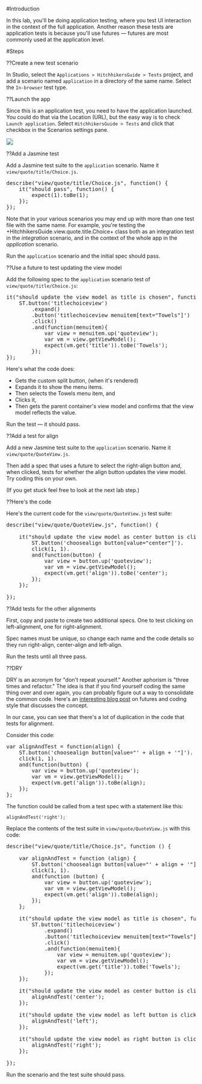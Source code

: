 #Introduction

In this lab, you'll be doing application testing, where you test
UI interaction in the context of the full application. Another reason these 
tests are application tests is because you'll use futures &mdash; futures
are most commonly used at the application level. 


#Steps

??Create a new test scenario

In Studio, select the `Applications > HitchhikersGuide > Tests` project, and add a 
scenario named `application` in a directory of the same name. Select the `In-browser` test type.

??Launch the app

Since this is an application test, you need to have the application launched. You could
do that via the Location (URL), but the easy way is to check `Launch application`. Select `HitchhikersGuide > Tests` and click that checkbox
in the Scenarios settings pane.

<img src="resources/images/senchatest/LaunchApplication.jpg" style="border: thin solid lightblue" />



??Add a Jasmine test 

Add a Jasmine test suite to the `application` scenario. Name it `view/quote/title/Choice.js`.

<pre class="runnable readonly 140">
describe("view/quote/title/Choice.js", function() {
    it("should pass", function() {
        expect(1).toBe(1);
    });
});</pre>

Note that in your various scenarios you may end up with more than
one test file with the same name. For example, you're testing the
+HitchhikersGuide.view.quote.title.Choice+ class both as an integration test in 
the *integration* scenario, and in the context of the whole app in the
*application* scenario.

Run the `application` scenario and the initial spec should pass.


??Use a future to test updating the view model

Add the following spec to the `application` scenario test of `view/quote/title/Choice.js`:

<pre class="readonly runnable 240">
it("should update the view model as title is chosen", function() {
    ST.button('titlechoiceview')
    	.expand()
    	.button('titlechoiceview menuitem[text="Towels"]')
    	.click()
    	.and(function(menuitem){
            var view = menuitem.up('quoteview');
            var vm = view.getViewModel();
            expect(vm.get('title')).toBe('Towels');
    	});
});</pre>

Here's what the code does:

- Gets the custom split button, (when it's rendered)
- Expands it to show the menu items.
- Then selects the Towels menu item, and
- Clicks it, 
- Then gets the parent container's view model and confirms that the view model reflects the value.

Run the test &mdash; it should pass.


??Add a test for align

Add a new Jasmine test suite to the `application` scenario. Name it `view/quote/QuoteView.js`. 

Then add a spec that uses a future to select the right-align button and, when
clicked, tests for whether the align button updates the view model. Try coding
this on your own. <span style="color: lightgray">

(If you get stuck feel free to look at the next lab step.)


??Here's the code

Here's the current code for the `view/quote/QuoteView.js` test suite:

<pre class="readonly runnable 280">
describe("view/quote/QuoteView.js", function() {

    it("should update the view model as center button is clicked", function() {
        ST.button('choosealign button[value="center"]').
        click(1, 1).
        and(function(button) {
            var view = button.up('quoteview');
            var vm = view.getViewModel();
            expect(vm.get('align')).toBe('center');
        });
    });

});
</pre>


??Add tests for the other alignments

First, copy and paste to create two additional specs. One to test clicking on 
left-alignment, one for right-alignment. 

Spec names must be unique, so change each name and the code details so they run right-align, center-align and left-align.

Run the tests until all three pass.


??DRY

DRY is an acronym for "don't repeat yourself." Another aphorism is "three times and refactor."
The idea is that if you find yourself coding the same thing over and over again, you can
probably figure out a way to consolidate the common code. Here's an <a href="https://www.sencha.com/blog/inside-the-sencha-test-futures-api/" target="_blank">interesting blog 
post</a> on futures and coding style that discusses the concept.

In our case, you can see that there's a lot of duplication in the code that tests for alignment.

Consider this code:
<pre class="runnable readonly 220">
var alignAndTest = function(align) {
    ST.button('choosealign button[value="' + align + '"]').
    click(1, 1).
    and(function(button) {
        var view = button.up('quoteview');
        var vm = view.getViewModel();
        expect(vm.get('align')).toBe(align);
    });
};</pre>

The function could be called from a test spec with a statement like this:

    alignAndTest('right');
    
Replace the contents of the test suite in `view/quote/QuoteView.js`
with this code:

<pre class="runnable">
describe("view/quote/title/Choice.js", function () {

    var alignAndTest = function (align) {
        ST.button('choosealign button[value="' + align + '"]').
        click(1, 1).
        and(function (button) {
            var view = button.up('quoteview');
            var vm = view.getViewModel();
            expect(vm.get('align')).toBe(align);
        });
    };

    it("should update the view model as title is chosen", function () {
        ST.button('titlechoiceview')
        	.expand()
        	.button('titlechoiceview menuitem[text="Towels"]')
        	.click()
        	.and(function(menuitem){
                var view = menuitem.up('quoteview');
                var vm = view.getViewModel();
                expect(vm.get('title')).toBe('Towels');
        	});
    });

    it("should update the view model as center button is clicked", function () {
        alignAndTest('center');
    });

    it("should update the view model as left button is clicked", function () {
        alignAndTest('left');
    });

    it("should update the view model as right button is clicked", function () {
        alignAndTest('right');
    });

});</pre>

Run the scenario and the test suite should pass.

